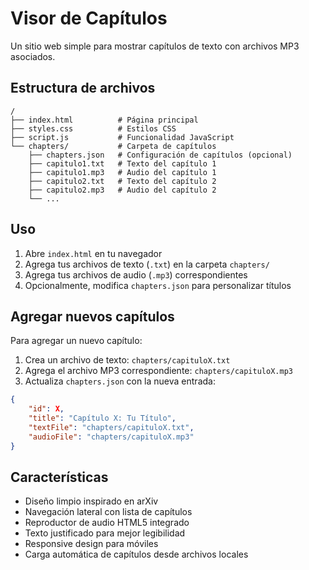 # Visor de Capítulos

Un sitio web simple para mostrar capítulos de texto con archivos MP3 asociados.

## Estructura de archivos

```
/
├── index.html          # Página principal
├── styles.css          # Estilos CSS
├── script.js           # Funcionalidad JavaScript
└── chapters/           # Carpeta de capítulos
    ├── chapters.json   # Configuración de capítulos (opcional)
    ├── capitulo1.txt   # Texto del capítulo 1
    ├── capitulo1.mp3   # Audio del capítulo 1
    ├── capitulo2.txt   # Texto del capítulo 2
    ├── capitulo2.mp3   # Audio del capítulo 2
    └── ...
```

## Uso

1. Abre `index.html` en tu navegador
2. Agrega tus archivos de texto (`.txt`) en la carpeta `chapters/`
3. Agrega tus archivos de audio (`.mp3`) correspondientes
4. Opcionalmente, modifica `chapters.json` para personalizar títulos

## Agregar nuevos capítulos

Para agregar un nuevo capítulo:

1. Crea un archivo de texto: `chapters/capituloX.txt`
2. Agrega el archivo MP3 correspondiente: `chapters/capituloX.mp3`
3. Actualiza `chapters.json` con la nueva entrada:

```json
{
    "id": X,
    "title": "Capítulo X: Tu Título",
    "textFile": "chapters/capituloX.txt",
    "audioFile": "chapters/capituloX.mp3"
}
```

## Características

- Diseño limpio inspirado en arXiv
- Navegación lateral con lista de capítulos
- Reproductor de audio HTML5 integrado
- Texto justificado para mejor legibilidad
- Responsive design para móviles
- Carga automática de capítulos desde archivos locales